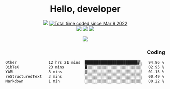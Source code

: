 # <div align='center' >Hello, developer</div>

<div align='center'>
  <a ><img src="https://img.shields.io/badge/dynamic/json?url=https%3A%2F%2Fapi.swo.moe%2Fstats%2Fgithub%2FFree-Aaron-Li&query=count&color=181717&label=GitHub&labelColor=282c34&logo=github&suffix=+follows&cacheSeconds=3600"></a>
  <a href="https://wakatime.com/@fe40087f-8eae-48dc-9950-ad0633db1591"><img src="https://wakatime.com/badge/user/fe40087f-8eae-48dc-9950-ad0633db1591.svg" alt="Total time coded since Mar 9 2022" /></a>
</div>
<div align='center'>
  <a><img src="https://img.shields.io/badge/C%2FC%2B%2B%20-%20%2375664D"></a>
  <a><img src="https://img.shields.io/badge/Kotlin%20-%20%2375664D"></a>
  <a><img src="https://img.shields.io/badge/JavaScript%20-%20%2375664D"></a>
</div>

<p align="center">
  <img src="https://readme-typing-svg.demolab.com/?lines=你好!+开发者;Hello!+ developer&font=Fira%20Code&center=true&width=380&height=50&duration=4000&pause=1000">
</p>


<div align='right'>
  <h3>Coding</h3>
</div>

<!--START_SECTION:waka-->

```txt
Other              12 hrs 21 mins  ███████████████████████▓░   94.86 %
BibTeX             23 mins         ▓░░░░░░░░░░░░░░░░░░░░░░░░   02.95 %
YAML               8 mins          ▒░░░░░░░░░░░░░░░░░░░░░░░░   01.15 %
reStructuredText   3 mins          ░░░░░░░░░░░░░░░░░░░░░░░░░   00.49 %
Markdown           1 min           ░░░░░░░░░░░░░░░░░░░░░░░░░   00.22 %
```

<!--END_SECTION:waka-->




